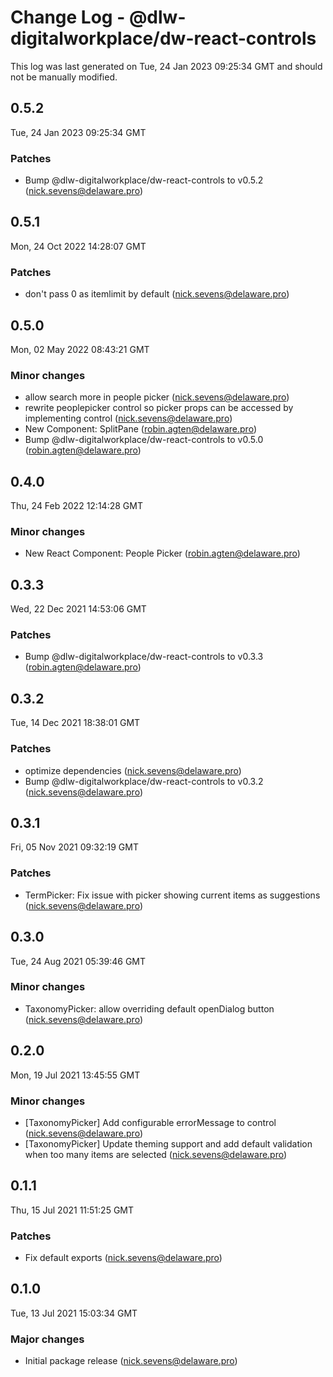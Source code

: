 # Change Log - @dlw-digitalworkplace/dw-react-controls

This log was last generated on Tue, 24 Jan 2023 09:25:34 GMT and should not be manually modified.

<!-- Start content -->

## 0.5.2

Tue, 24 Jan 2023 09:25:34 GMT

### Patches

- Bump @dlw-digitalworkplace/dw-react-controls to v0.5.2 (nick.sevens@delaware.pro)

## 0.5.1

Mon, 24 Oct 2022 14:28:07 GMT

### Patches

- don't pass 0 as itemlimit by default (nick.sevens@delaware.pro)

## 0.5.0

Mon, 02 May 2022 08:43:21 GMT

### Minor changes

- allow search more in people picker (nick.sevens@delaware.pro)
- rewrite peoplepicker control so picker props can be accessed by implementing control (nick.sevens@delaware.pro)
- New Component: SplitPane (robin.agten@delaware.pro)
- Bump @dlw-digitalworkplace/dw-react-controls to v0.5.0 (robin.agten@delaware.pro)

## 0.4.0

Thu, 24 Feb 2022 12:14:28 GMT

### Minor changes

- New React Component: People Picker (robin.agten@delaware.pro)

## 0.3.3

Wed, 22 Dec 2021 14:53:06 GMT

### Patches

- Bump @dlw-digitalworkplace/dw-react-controls to v0.3.3 (robin.agten@delaware.pro)

## 0.3.2

Tue, 14 Dec 2021 18:38:01 GMT

### Patches

- optimize dependencies (nick.sevens@delaware.pro)
- Bump @dlw-digitalworkplace/dw-react-controls to v0.3.2 (nick.sevens@delaware.pro)

## 0.3.1

Fri, 05 Nov 2021 09:32:19 GMT

### Patches

- TermPicker: Fix issue with picker showing current items as suggestions (nick.sevens@delaware.pro)

## 0.3.0

Tue, 24 Aug 2021 05:39:46 GMT

### Minor changes

- TaxonomyPicker: allow overriding default openDialog button (nick.sevens@delaware.pro)

## 0.2.0

Mon, 19 Jul 2021 13:45:55 GMT

### Minor changes

- [TaxonomyPicker] Add configurable errorMessage to control (nick.sevens@delaware.pro)
- [TaxonomyPicker] Update theming support and add default validation when too many items are selected (nick.sevens@delaware.pro)

## 0.1.1

Thu, 15 Jul 2021 11:51:25 GMT

### Patches

- Fix default exports (nick.sevens@delaware.pro)

## 0.1.0

Tue, 13 Jul 2021 15:03:34 GMT

### Major changes

- Initial package release (nick.sevens@delaware.pro)

